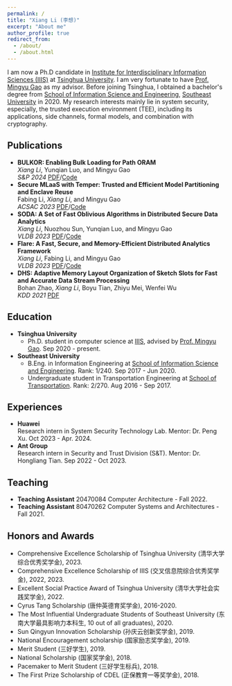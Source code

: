 ```yaml
---
permalink: /
title: "Xiang Li (李想)"
excerpt: "About me"
author_profile: true
redirect_from: 
  - /about/
  - /about.html
---
```


I am now a Ph.D candidate in [Institute for Interdisciplinary Information Sciences (IIIS)](https://iiis.tsinghua.edu.cn/en/) at [Tsinghua University](https://www.tsinghua.edu.cn/en/). I am very fortunate to have [Prof. Mingyu Gao](https://people.iiis.tsinghua.edu.cn/~gaomy/) as my advisor. Before joining Tsinghua, I obtained a bachelor's degree from [School of Information Science and Engineering](https://radio.seu.edu.cn/newenglish/), [Southeast University](https://www.seu.edu.cn/english/main.htm) in 2020. My research interests mainly lie in system security, especially, the trusted execution environment (TEE), including its applications, side channels, formal models, and combination with cryptography. 

## Publications
* **BULKOR: Enabling Bulk Loading for Path ORAM**  
    *Xiang Li*, Yunqian Luo, and Mingyu Gao  
    *S&P 2024* [PDF](https://www.computer.org/csdl/proceedings-article/sp/2024/313000a103/1Ub23aTrrDa)/[Code](https://github.com/tsinghua-ideal/bulkor)
* **Secure MLaaS with Temper: Trusted and Efficient Model Partitioning and Enclave Reuse**  
    Fabing Li, *Xiang Li*, and Mingyu Gao  
    *ACSAC 2023* [PDF](https://people.iiis.tsinghua.edu.cn/~gaomy/pubs/temper.acsac23.pdf)/[Code](https://github.com/tsinghua-ideal/TEMPER-Secure-MLaaS)
* **SODA: A Set of Fast Oblivious Algorithms in Distributed Secure Data Analytics**  
    *Xiang Li*, Nuozhou Sun, Yunqian Luo, and Mingyu Gao  
    *VLDB 2023* [PDF](https://people.iiis.tsinghua.edu.cn/~gaomy/pubs/soda.vldb23.pdf)/[Code](https://github.com/tsinghua-ideal/flare/tree/oblivious_soda)
* **Flare: A Fast, Secure, and Memory-Efficient Distributed Analytics Framework**  
    *Xiang Li*, Fabing Li, and Mingyu Gao  
    *VLDB 2023* [PDF](https://people.iiis.tsinghua.edu.cn/~gaomy/pubs/flare.vldb23.pdf)/[Code](https://github.com/tsinghua-ideal/flare)
* **DHS: Adaptive Memory Layout Organization of Sketch Slots for Fast and Accurate Data Stream Processing**  
    Bohan Zhao, *Xiang Li*, Boyu Tian, Zhiyu Mei, Wenfei Wu  
    *KDD 2021* [PDF](https://dl.acm.org/doi/pdf/10.1145/3447548.3467353https://dl.acm.org/doi/pdf/10.1145/3447548.3467353)

## Education
* **Tsinghua University**  
    - Ph.D. student in computer science at [IIIS](https://iiis.tsinghua.edu.cn/en/), advised by [Prof. Mingyu Gao](https://people.iiis.tsinghua.edu.cn/~gaomy/). Sep 2020 - present.
* **Southeast University**  
    - B.Eng. in Information Engineering at [School of Information Science and Engineering](https://radio.seu.edu.cn/newenglish/). Rank: 1/240. Sep 2017 - Jun 2020.  
    - Undergraduate student in Transportation Engineering at [School of Transportation](https://tc.seu.edu.cn/jt_en/main.psp). Rank: 2/270. Aug 2016 - Sep 2017. 
    
## Experiences
* **Huawei**  
    Research intern in System Security Technology Lab. Mentor: Dr. Peng Xu. Oct 2023 - Apr. 2024.
* **Ant Group**  
    Research intern in Security and Trust Division (S&T). Mentor: Dr. Hongliang Tian. Sep 2022 - Oct 2023.

## Teaching
* **Teaching Assistant** 20470084 Computer Architecture - Fall 2022.
* **Teaching Assistant** 80470262 Computer Systems and Architectures - Fall 2021.

## Honors and Awards
* Comprehensive Excellence Scholarship of Tsinghua University (清华大学综合优秀奖学金), 2023.
* Comprehensive Excellence Scholarship of IIIS (交叉信息院综合优秀奖学金), 2022, 2023.
* Excellent Social Practice Award of Tsinghua University (清华大学社会实践奖学金), 2022.
* Cyrus Tang Scholarship (唐仲英德育奖学金), 2016-2020.
* The Most Influential Undergraduate Students of Southeast University (东南大学最具影响力本科生, 10 out of all graduates), 2020. 
* Sun Qingyun Innovation Scholarship (孙庆云创新奖学金), 2019.
* National Encouragement scholarship (国家励志奖学金), 2019.
* Merit Student (三好学生), 2019.
* National Scholarship (国家奖学金), 2018.
* Pacemaker to Merit Student (三好学生标兵), 2018.
* The First Prize Scholarship of CDEL (正保教育一等奖学金), 2018. 

